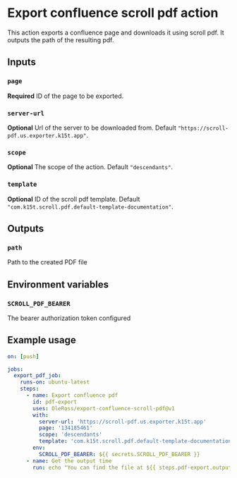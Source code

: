 # Export confluence scroll pdf action

This action exports a confluence page and downloads it using scroll pdf. It outputs the path of the resulting pdf.

## Inputs

### `page`
**Required** ID of the page to be exported.
### `server-url`
**Optional** Url of the server to be downloaded from. Default `"https://scroll-pdf.us.exporter.k15t.app"`.
### `scope`
**Optional** The scope of the action. Default `"descendants"`.
### `template`
**Optional** ID of the scroll pdf template. Default `"com.k15t.scroll.pdf.default-template-documentation"`.

## Outputs

### `path`
Path to the created PDF file

## Environment variables

### `SCROLL_PDF_BEARER`
The bearer authorization token configured

## Example usage

```yaml
on: [push]

jobs:
  export_pdf_job:
    runs-on: ubuntu-latest
    steps:
      - name: Export confluence pdf
        id: pdf-export
        uses: OleRoss/export-confluence-scroll-pdf@v1
        with:
          server-url: 'https://scroll-pdf.us.exporter.k15t.app'
          page: '134185461'
          scope: 'descendants'
          template: 'com.k15t.scroll.pdf.default-template-documentation'
        env:
          SCROLL_PDF_BEARER: ${{ secrets.SCROLL_PDF_BEARER }}
      - name: Get the output time
        run: echo "You can find the file at ${{ steps.pdf-export.outputs.path }}"
```
